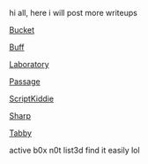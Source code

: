 >>
hi all, here i will post more writeups

[Bucket](https://repo4chu.github.io/hackthebox/bucket)

[Buff](https://repo4chu.github.io/hackthebox/buff)

[Laboratory](https://repo4chu.github.io/hackthebox/laboratory)

[Passage](https://repo4chu.github.io/hackthebox/passage)

[ScriptKiddie](https://repo4chu.github.io/hackthebox/scriptkiddie)

[Sharp](https://repo4chu.github.io/hackthebox/sharp)

[Tabby](https://repo4chu.github.io/hackthebox/tabby)


active b0x n0t list3d find it easily lol
